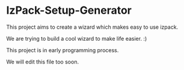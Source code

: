 IzPack-Setup-Generator
======================

This project aims to create a wizard which makes easy to use izpack. 

We are trying to build a cool wizard to make life easier. :)

This project is in early programming process. 

We will edit this file too soon.
